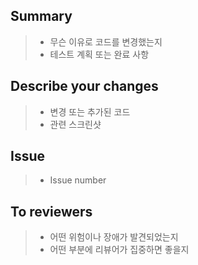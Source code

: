## Summary

> - 무슨 이유로 코드를 변경했는지
> - 테스트 계획 또는 완료 사항

## Describe your changes

> - 변경 또는 추가된 코드
> - 관련 스크린샷

## Issue

> - Issue number

## To reviewers

> - 어떤 위험이나 장애가 발견되었는지
> - 어떤 부분에 리뷰어가 집중하면 좋을지
